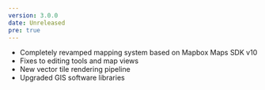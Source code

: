 ```yaml
---
version: 3.0.0
date: Unreleased
pre: true
---
```


- Completely revamped mapping system based on Mapbox Maps SDK v10
- Fixes to editing tools and map views
- New vector tile rendering pipeline
- Upgraded GIS software libraries
